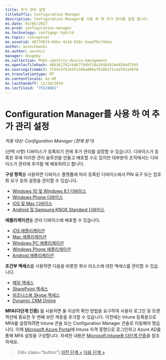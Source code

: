 ```yaml
---
title: 추가 관리 설정
titleSuffix: Configuration Manager
description: Configuration Manager를 사용 하 여 추가 관리를 설정 합니다.
ms.date: 03/05/2017
ms.prod: configuration-manager
ms.technology: configmgr-hybrid
ms.topic: conceptual
ms.assetid: 4877d674-6bbc-4e16-810c-daad70c74daa
author: aczechowski
ms.author: aaroncz
manager: dougeby
ms.collection: M365-identity-device-management
ms.openlocfilehash: d6b361742cb8b7f4dbf2da2d4b582e645bdd7545
ms.sourcegitcommit: 7f64c5fb3e9fa3dba006af618b1f1ceaf61a99f0
ms.translationtype: MT
ms.contentlocale: ko-KR
ms.lasthandoff: 12/28/2019
ms.locfileid: "75519881"
---
```

# <a name="set-up-additional-management-with-configuration-manager"></a>Configuration Manager를 사용 하 여 추가 관리 설정

*적용 대상: Configuration Manager (현재 분기)*

(선택 사항) 디바이스가 등록되기 전에 추가 관리를 설정할 수 있습니다. 디바이스가 등록된 후에 이러한 관리 솔루션을 만들고 배포할 수도 있지만 대부분의 조직에서는 디바이스가 관리에 추가될 때 배포하려고 합니다.

**구성 항목**을 사용하면 디바이스 플랫폼에 따라 등록된 디바이스에서 PIN 요구 또는 암호화 요구 등의 설정을 관리할 수 있습니다.
- [Windows 10 및 Windows 8.1 디바이스](create-configuration-items-for-windows-8.1-and-windows-10-devices-managed-without-the-client.md)
- [Windows Phone 디바이스](create-configuration-items-for-windows-phone-devices-managed-without-the-client.md)
- [iOS 및 Mac 디바이스](create-configuration-items-for-ios-and-mac-os-x-devices-managed-without-the-client.md)
- [Android 및 Samsung KNOX Standard 디바이스](create-configuration-items-for-android-and-samsung-knox-devices-managed-without-the-client.md)

**애플리케이션**을 관리 디바이스에 배포할 수 있습니다.
- [iOS 애플리케이션](creating-ios-applications.md)
- [Mac 애플리케이션](../../apps/get-started/creating-mac-computer-applications.md)
- [Windows PC 애플리케이션](../../apps/get-started/creating-windows-applications.md)
- [Windows Phone 애플리케이션](creating-windows-phone-applications.md)
- [Android 애플리케이션](creating-android-applications.md)

**조건부 액세스**를 사용하면 다음을 비롯한 회사 리소스에 대한 액세스를 관리할 수 있습니다.  
- [메일 액세스](manage-email-access.md)
- [SharePoint 액세스](manage-sharepoint-online-access.md)
- [비즈니스용 Skype 액세스](manage-skype-for-business-online-access.md)
- [Dynamic CRM Online](manage-dynamics-crm-online-access.md)

**MFA(다단계 인증)** 를 사용하면 둘 이상의 확인 방법을 요구하여 사용자 로그인 및 트랜잭션에 중요한 두 번째 보안 계층을 추가할 수 있습니다.
이전에는 Intune 등록용으로 MFA를 설정하려면 Intune 콘솔 또는 Configuration Manager 콘솔로 이동해야 했습니다. 이제 [Microsoft Azure Portal](https://manage.windowsazure.com)에 Intune 자격 증명으로 로그인하고 Azure AD를 통해 MFA 설정을 구성합니다. 자세한 내용은 [Microsoft Intune용 다단계 인증](https://aka.ms/mfa_ad)을 참조하세요.

> [!div class="button"]
> [이전 단계 <](enable-platform-enrollment.md)  [다음 단계 >](verify-mdm-configuration.md)
